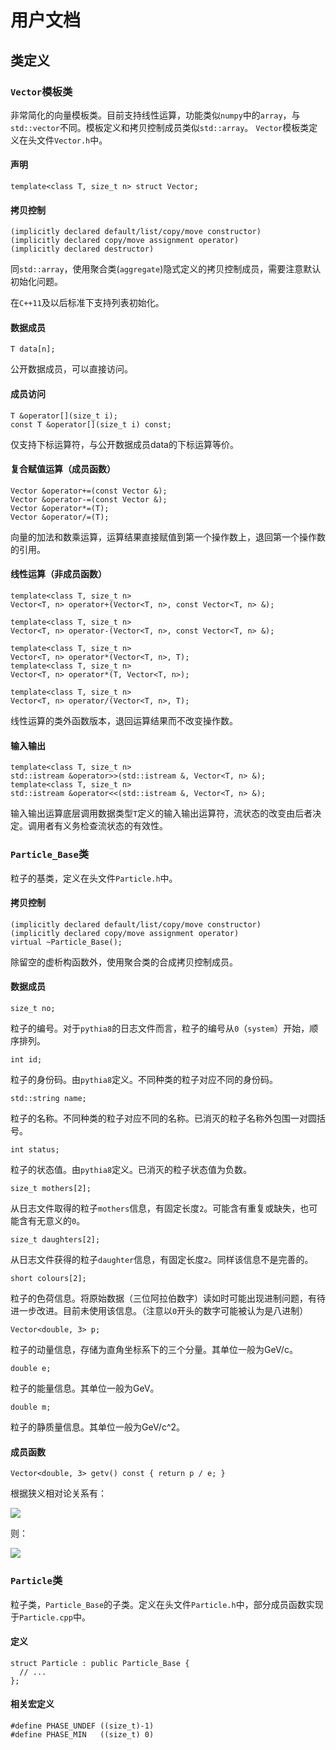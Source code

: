 # 用户文档

## 类定义

### `Vector`模板类

非常简化的向量模板类。目前支持线性运算，功能类似`numpy`中的`array`，与`std::vector`不同。模板定义和拷贝控制成员类似`std::array`。
`Vector`模板类定义在头文件`Vector.h`中。

#### 声明

    template<class T, size_t n> struct Vector;

#### 拷贝控制

    (implicitly declared default/list/copy/move constructor)
    (implicitly declared copy/move assignment operator)
    (implicitly declared destructor)

同`std::array`，使用聚合类(`aggregate`)隐式定义的拷贝控制成员，需要注意默认初始化问题。

在`C++11`及以后标准下支持列表初始化。

#### 数据成员

    T data[n];

公开数据成员，可以直接访问。

#### 成员访问

    T &operator[](size_t i);
    const T &operator[](size_t i) const;

仅支持下标运算符，与公开数据成员data的下标运算等价。

#### 复合赋值运算（成员函数）

    Vector &operator+=(const Vector &);
    Vector &operator-=(const Vector &);
    Vector &operator*=(T);
    Vector &operator/=(T);

向量的加法和数乘运算，运算结果直接赋值到第一个操作数上，退回第一个操作数的引用。

#### 线性运算（非成员函数）

    template<class T, size_t n>
    Vector<T, n> operator+(Vector<T, n>, const Vector<T, n> &);

    template<class T, size_t n>
    Vector<T, n> operator-(Vector<T, n>, const Vector<T, n> &);

    template<class T, size_t n>
    Vector<T, n> operator*(Vector<T, n>, T);
    template<class T, size_t n>
    Vector<T, n> operator*(T, Vector<T, n>);

    template<class T, size_t n>
    Vector<T, n> operator/(Vector<T, n>, T);

线性运算的类外函数版本，退回运算结果而不改变操作数。

#### 输入输出

    template<class T, size_t n>
    std::istream &operator>>(std::istream &, Vector<T, n> &);
    template<class T, size_t n>
    std::istream &operator<<(std::istream &, Vector<T, n> &);

输入输出运算底层调用数据类型`T`定义的输入输出运算符，流状态的改变由后者决定。调用者有义务检查流状态的有效性。

### `Particle_Base`类

粒子的基类，定义在头文件`Particle.h`中。

#### 拷贝控制

    (implicitly declared default/list/copy/move constructor)
    (implicitly declared copy/move assignment operator)
    virtual ~Particle_Base();

除留空的虚析构函数外，使用聚合类的合成拷贝控制成员。

#### 数据成员

    size_t no;

粒子的编号。对于`pythia8`的日志文件而言，粒子的编号从`0`（`system`）开始，顺序排列。

    int id;

粒子的身份码。由`pythia8`定义。不同种类的粒子对应不同的身份码。

    std::string name;

粒子的名称。不同种类的粒子对应不同的名称。已消灭的粒子名称外包围一对圆括号。

    int status;

粒子的状态值。由`pythia8`定义。已消灭的粒子状态值为负数。

    size_t mothers[2];

从日志文件取得的粒子`mothers`信息，有固定长度`2`。可能含有重复或缺失，也可能含有无意义的`0`。

    size_t daughters[2];

从日志文件获得的粒子`daughter`信息，有固定长度`2`。同样该信息不是完善的。

    short colours[2];

粒子的色荷信息。将原始数据（三位阿拉伯数字）读如时可能出现进制问题，有待进一步改进。目前未使用该信息。（注意以`0`开头的数字可能被认为是八进制）

    Vector<double, 3> p;

粒子的动量信息，存储为直角坐标系下的三个分量。其单位一般为GeV/c。

    double e;

粒子的能量信息。其单位一般为GeV。

    double m;

粒子的静质量信息。其单位一般为GeV/c^2。

#### 成员函数

    Vector<double, 3> getv() const { return p / e; }

根据狭义相对论关系有：

<img src="https://latex.codecogs.com/gif.latex?\vec%20p%20=%20\frac{m\vec%20v}{\sqrt{1%20-%20(v%20/%20c)^2}},\%20E%20=%20\frac{mc^2}{\sqrt{1%20-%20(v%20/%20c)^2}}" />

则：

<img src="https://latex.codecogs.com/gif.latex?\vec%20v%20/%20c%20=%20\frac{\vec%20p%20/%20({\rm%20GeV}/c)}{E%20/%20{\rm%20GeV}}" />

### `Particle`类

粒子类，`Particle_Base`的子类。定义在头文件`Particle.h`中，部分成员函数实现于`Particle.cpp`中。

#### 定义

    struct Particle : public Particle_Base {
      // ...
    };

#### 相关宏定义

    #define PHASE_UNDEF ((size_t)-1)
    #define PHASE_MIN   ((size_t) 0)
